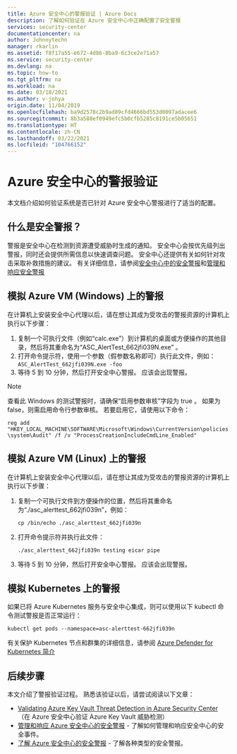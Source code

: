 ```yaml
---
title: Azure 安全中心的警报验证 | Azure Docs
description: 了解如何验证在 Azure 安全中心中正确配置了安全警报
services: security-center
documentationcenter: na
author: Johnnytechn
manager: rkarlin
ms.assetid: f8f17a55-e672-4d86-8ba9-6c3ce2e71a57
ms.service: security-center
ms.devlang: na
ms.topic: how-to
ms.tgt_pltfrm: na
ms.workload: na
ms.date: 03/18/2021
ms.author: v-johya
origin.date: 11/04/2019
ms.openlocfilehash: ba9d2578c2b9ad89cfd4666bd553d0097adacee6
ms.sourcegitcommit: 8b3a588ef0949efc5b0cfb5285c8191ce5b05651
ms.translationtype: HT
ms.contentlocale: zh-CN
ms.lasthandoff: 03/22/2021
ms.locfileid: "104766152"
---
```

# <a name="alert-validation-in-azure-security-center"></a>Azure 安全中心的警报验证
本文档介绍如何验证系统是否已针对 Azure 安全中心警报进行了适当的配置。

## <a name="what-are-security-alerts"></a>什么是安全警报？
警报是安全中心在检测到资源遭受威胁时生成的通知。 安全中心会按优先级列出警报，同时还会提供所需信息以快速调查问题。 安全中心还提供有关如何针对攻击采取补救措施的建议。
有关详细信息，请参阅[安全中心中的安全警报](security-center-alerts-overview.md)和[管理和响应安全警报](security-center-managing-and-responding-alerts.md)

<!--Not available in MC: ## Generate sample Azure Defender alerts-->
## <a name="simulate-alerts-on-your-azure-vms-windows"></a>模拟 Azure VM (Windows) 上的警报 <a name="validate-windows"></a>

在计算机上安装安全中心代理以后，请在想让其成为受攻击的警报资源的计算机上执行以下步骤：

1. 复制一个可执行文件（例如“calc.exe”）到计算机的桌面或方便操作的其他目录，然后将其重命名为“ASC_AlertTest_662jfi039N.exe” 。
1. 打开命令提示符，使用一个参数（假参数名称即可）执行此文件，例如：```ASC_AlertTest_662jfi039N.exe -foo```
1. 等待 5 到 10 分钟，然后打开安全中心警报。 应该会出现警报。

> [!NOTE]
> 查看此 Windows 的测试警报时，请确保“启用参数审核”字段为 true 。 如果为 false，则需启用命令行参数审核。 若要启用它，请使用以下命令：
>
>```reg add "HKEY_LOCAL_MACHINE\SOFTWARE\Microsoft\Windows\CurrentVersion\policies\system\Audit" /f /v "ProcessCreationIncludeCmdLine_Enabled"```

## <a name="simulate-alerts-on-your-azure-vms-linux"></a>模拟 Azure VM (Linux) 上的警报 <a name="validate-linux"></a>

在计算机上安装安全中心代理以后，请在想让其成为受攻击的警报资源的计算机上执行以下步骤：
1. 复制一个可执行文件到方便操作的位置，然后将其重命名为“./asc_alerttest_662jfi039n”，例如：

    ```cp /bin/echo ./asc_alerttest_662jfi039n```

1. 打开命令提示符并执行此文件：

    ```./asc_alerttest_662jfi039n testing eicar pipe```

1. 等待 5 到 10 分钟，然后打开安全中心警报。 应该会出现警报。


## <a name="simulate-alerts-on-kubernetes"></a>模拟 Kubernetes 上的警报 <a name="validate-kubernetes"></a>

如果已将 Azure Kubernetes 服务与安全中心集成，则可以使用以下 kubectl 命令测试警报是否正常运行：

```kubectl get pods --namespace=asc-alerttest-662jfi039n```

有关保护 Kubernetes 节点和群集的详细信息，请参阅 [Azure Defender for Kubernetes 简介](defender-for-kubernetes-introduction.md)

## <a name="next-steps"></a>后续步骤
本文介绍了警报验证过程。 熟悉该验证以后，请尝试阅读以下文章：

* [Validating Azure Key Vault Threat Detection in Azure Security Center](https://techcommunity.microsoft.com/t5/azure-security-center/validating-azure-key-vault-threat-detection-in-azure-security/ba-p/1220336)（在 Azure 安全中心验证 Azure Key Vault 威胁检测）
* [管理和响应 Azure 安全中心的安全警报](security-center-managing-and-responding-alerts.md) - 了解如何管理和响应安全中心的安全事件。
* [了解 Azure 安全中心的安全警报](./security-center-alerts-overview.md) - 了解各种类型的安全警报。

